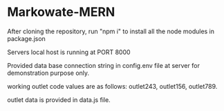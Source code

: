 # Markowate-MERN

After cloning the repository, run "npm i" to install all the node modules in package.json

Servers local host is running at PORT 8000

Provided data base connection string in config.env file at server for demonstration purpose only.

working outlet code values are as follows: outlet243, outlet156, outlet789.

outlet data is provided in data.js file.
